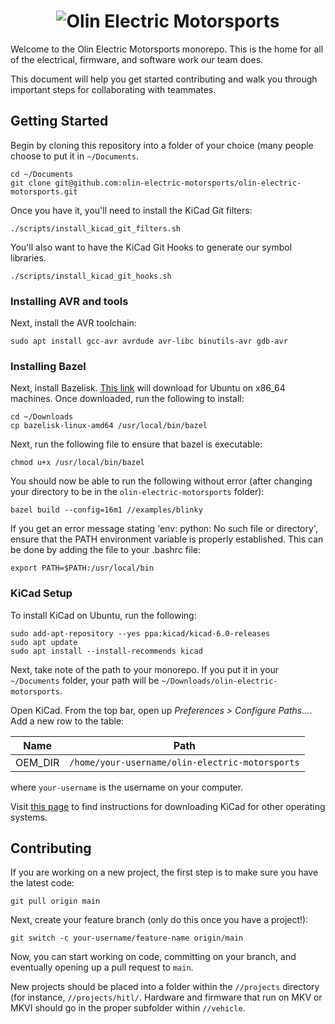 <h1 align="center">
	<img
		alt="Olin Electric Motorsports"
		src="https://nyc3.digitaloceanspaces.com/oem-outline/logo-smaller.png">
</h1>

Welcome to the Olin Electric Motorsports monorepo. This is the home for all of
the electrical, firmware, and software work our team does.

This document will help you get started contributing and walk you through
important steps for collaborating with teammates.

## Getting Started

Begin by cloning this repository into a folder of your choice (many people
choose to put it in `~/Documents`.

```shell
cd ~/Documents
git clone git@github.com:olin-electric-motorsports/olin-electric-motorsports.git
```

Once you have it, you'll need to install the KiCad Git filters:

```shell
./scripts/install_kicad_git_filters.sh
```

You'll also want to have the KiCad Git Hooks to generate our symbol libraries.
```shell
./scripts/install_kicad_git_hooks.sh
```

### Installing AVR and tools

Next, install the AVR toolchain:

```shell
sudo apt install gcc-avr avrdude avr-libc binutils-avr gdb-avr
```

### Installing Bazel

Next, install Bazelisk. [This
link](https://github.com/bazelbuild/bazelisk/releases/download/v1.10.1/bazelisk-linux-amd64)
will download for Ubuntu on x86\_64 machines. Once downloaded, run the
following to install:

```shell
cd ~/Downloads
cp bazelisk-linux-amd64 /usr/local/bin/bazel
```
Next, run the following file to ensure that bazel is executable:
```shell
chmod u+x /usr/local/bin/bazel
```
You should now be able to run the following without error (after changing your directory to be in
the `olin-electric-motorsports` folder):

```shell
bazel build --config=16m1 //examples/blinky
```
If you get an error message stating 'env: python: No such file or directory', ensure that the PATH environment variable is properly established. This can be done by adding the file to your .bashrc file:

```
export PATH=$PATH:/usr/local/bin
```

### KiCad Setup

To install KiCad on Ubuntu, run the following:

```shell
sudo add-apt-repository --yes ppa:kicad/kicad-6.0-releases
sudo apt update
sudo apt install --install-recommends kicad
```

Next, take note of the path to your monorepo. If you put it in your
`~/Documents` folder, your path will be `~/Downloads/olin-electric-motorsports`.

Open KiCad. From the top bar, open up _Preferences > Configure Paths..._. Add a
new row to the table:

Name | Path
-----|-----
OEM\_DIR|`/home/your-username/olin-electric-motorsports`

where `your-username` is the username on your computer.

Visit [this page](https://www.kicad.org/download/) to find instructions for
downloading KiCad for other operating systems.

## Contributing

If you are working on a new project, the first step is to make sure you have the
latest code:

```shell
git pull origin main
```

Next, create your feature branch (only do this once you have a project!):

```shell
git switch -c your-username/feature-name origin/main
```

Now, you can start working on code, committing on your branch, and eventually
opening up a pull request to `main`.

New projects should be placed into a folder within the `//projects` directory
(for instance, `//projects/hitl/`. Hardware and firmware that run on MKV or MKVI
should go in the proper subfolder within `//vehicle`.
